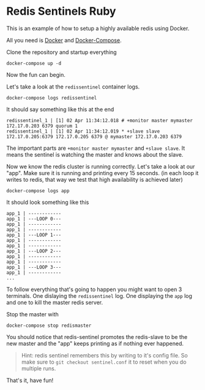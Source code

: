 Redis Sentinels Ruby
====================

This is an example of how to setup a highly available redis using Docker.

All you need is [Docker](https://www.docker.com/) and
[Docker-Compose](https://docs.docker.com/compose/).

Clone the repository and startup everything

	docker-compose up -d

Now the fun can begin.

Let's take a look at the `redissentinel` container logs.

	docker-compose logs redissentinel

It should say something like this at the end

```
redissentinel_1 | [1] 02 Apr 11:34:12.018 # +monitor master mymaster 172.17.0.203 6379 quorum 1
redissentinel_1 | [1] 02 Apr 11:34:12.019 * +slave slave 172.17.0.205:6379 172.17.0.205 6379 @ mymaster 172.17.0.203 6379
```

The important parts are `+monitor master mymaster` and `+slave slave`. It means
the sentinel is watching the master and knows about the slave.

Now we know the redis cluster is running correctly. Let's take a look at our
"app". Make sure it is running and printing every 15 seconds. (in each loop it
writes to redis, that way we test that high availability is achieved later)

	docker-compose logs app

It should look something like this

```
app_1 | ------------
app_1 | ---LOOP 0---
app_1 | ------------
app_1 | ------------
app_1 | ---LOOP 1---
app_1 | ------------
app_1 | ------------
app_1 | ---LOOP 2---
app_1 | ------------
app_1 | ------------
app_1 | ---LOOP 3---
app_1 | ------------
...
```

To follow everything that's going to happen you might want to open 3 terminals.
One dislaying the `redissentinel` log. One displaying the `app` log and one to
kill the master redis server.

Stop the master with

	docker-compose stop redismaster

You should notice that redis-sentinel promotes the redis-slave to be the new
master and the "app" keeps printing as if nothing ever happened.

> Hint: redis sentinel remembers this by writing to it's config file. So make
> sure to `git checkout sentinel.conf` it to reset when you do multiple runs.

That's it, have fun!
